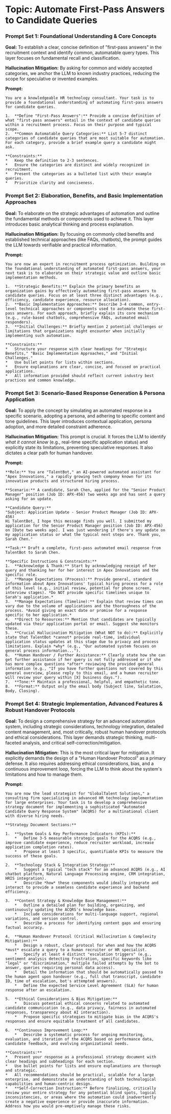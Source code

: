 # **Topic: Automate First-Pass Answers to Candidate Queries**

### **Prompt Set 1: Foundational Understanding & Core Concepts**

**Goal:** To establish a clear, concise definition of "first-pass answers" in the recruitment context and identify common, automatable query types. This layer focuses on fundamental recall and classification.

**Hallucination Mitigation:** By asking for common and widely accepted categories, we anchor the LLM to known industry practices, reducing the scope for speculative or invented examples.

**Prompt:**

```
You are a knowledgeable HR technology consultant. Your task is to provide a foundational understanding of automating first-pass answers for candidate queries.

1.  **Define "First-Pass Answers":** Provide a concise definition of what "first-pass answers" entail in the context of candidate queries within a recruitment process. Focus on their purpose and typical scope.
2.  **Common Automatable Query Categories:** List 5-7 distinct categories of candidate queries that are most suitable for automation. For each category, provide a brief example query a candidate might ask.

**Constraints:**
*   Keep the definition to 2-3 sentences.
*   Ensure the categories are distinct and widely recognized in recruitment.
*   Present the categories as a bulleted list with their example queries.
*   Prioritize clarity and conciseness.
```

### **Prompt Set 2: Elaboration, Benefits, and Basic Implementation Approaches**

**Goal:** To elaborate on the strategic advantages of automation and outline the fundamental methods or components used to achieve it. This layer introduces basic analytical thinking and process explanation.

**Hallucination Mitigation:** By focusing on commonly cited benefits and established technical approaches (like FAQs, chatbots), the prompt guides the LLM towards verifiable and practical information.

**Prompt:**

```
You are now an expert in recruitment process optimization. Building on the foundational understanding of automated first-pass answers, your next task is to elaborate on their strategic value and outline basic implementation methods.

1.  **Strategic Benefits:** Explain the primary benefits an organization gains by effectively automating first-pass answers to candidate queries. Focus on at least three distinct advantages (e.g., efficiency, candidate experience, resource allocation).
2.  **Basic Implementation Approaches:** Describe 3-4 common, entry-level technical approaches or components used to automate these first-pass answers. For each approach, briefly explain its core mechanism (e.g., rule-based chatbots, comprehensive FAQs, automated email responders).
3.  **Initial Challenges:** Briefly mention 2 potential challenges or limitations that organizations might encounter when initially implementing such automation.

**Constraints:**
*   Structure your response with clear headings for "Strategic Benefits," "Basic Implementation Approaches," and "Initial Challenges."
*   Use bullet points for lists within sections.
*   Ensure explanations are clear, concise, and focused on practical applications.
*   All information provided should reflect current industry best practices and common knowledge.
```

### **Prompt Set 3: Scenario-Based Response Generation & Persona Application**

**Goal:** To apply the concept by simulating an automated response in a specific scenario, adopting a persona, and adhering to specific content and tone guidelines. This layer introduces contextual application, persona adoption, and more detailed constraint adherence.

**Hallucination Mitigation:** This prompt is crucial. It forces the LLM to identify *what it cannot know* (e.g., real-time specific application status) and explicitly state its limitations, preventing speculative responses. It also dictates a clear path for human handover.

**Prompt:**

```
**Role:** You are "TalentBot," an AI-powered automated assistant for "Apex Innovations," a rapidly growing tech company known for its innovative products and structured hiring process.

**Scenario:** A candidate, Sarah Chen, applied for the "Senior Product Manager" position (Job ID: APX-456) two weeks ago and has sent a query asking for an update.

**Candidate Query:**
"Subject: Application Update - Senior Product Manager (Job ID: APX-456)
Hi TalentBot, I hope this message finds you well. I submitted my application for the Senior Product Manager position (Job ID: APX-456) on [Date two weeks ago]. I was just wondering if there's any update on my application status or what the typical next steps are. Thank you, Sarah Chen."

**Task:** Draft a complete, first-pass automated email response from TalentBot to Sarah Chen.

**Specific Instructions & Constraints:**
1.  **Acknowledge & Thank:** Start by acknowledging receipt of her query and thanking her for her interest in Apex Innovations and the specific role.
2.  **Manage Expectations (Process):** Provide general, standard information about Apex Innovations' typical hiring process for a role of this level (e.g., initial review, potential for phone screen, interview stages). *Do NOT provide specific timelines unique to Sarah's application.*
3.  **Manage Expectations (Timeline):** Explain that review times can vary due to the volume of applications and the thoroughness of the process. *Avoid giving an exact date or promise for a response specific to her application.*
4.  **Direct to Resources:** Mention that candidates are typically updated via their application portal or email. Suggest she monitors these.
5.  **Crucial Hallucination Mitigation (What NOT to do):** Explicitly state that TalentBot *cannot* provide real-time, individual application status updates at this stage due to privacy and process limitations. Explain *why* (e.g., "Our automated system focuses on general process information...").
6.  **Human Handover / Further Assistance:** Clearly state how she can get further assistance if her query is not fully addressed or if she has more complex questions *after* reviewing the provided general information (e.g., "If you have further questions not covered by this general overview, please reply to this email, and a human recruiter will review your query within [X] business days.").
7.  **Tone:** Maintain a professional, helpful, and empathetic tone.
8.  **Format:** Output only the email body (Subject line, Salutation, Body, Closing).
```

### **Prompt Set 4: Strategic Implementation, Advanced Features & Robust Handover Protocols**

**Goal:** To design a comprehensive strategy for an advanced automation system, including strategic considerations, technology integration, detailed content management, and, most critically, robust human handover protocols and ethical considerations. This layer demands strategic thinking, multi-faceted analysis, and critical self-correction/mitigation.

**Hallucination Mitigation:** This is the most critical layer for mitigation. It explicitly demands the design of a "Human Handover Protocol" as a primary defense. It also requires addressing ethical considerations, bias, and a continuous improvement loop, forcing the LLM to think about the system's limitations and how to manage them.

**Prompt:**

```
You are now the lead strategist for "GlobalTalent Solutions," a consulting firm specializing in advanced HR technology implementation for large enterprises. Your task is to develop a comprehensive strategy document for implementing a sophisticated "Automated Candidate Query Response System" (ACQRS) for a multinational client with diverse hiring needs.

**Strategy Document Sections:**

1.  **System Goals & Key Performance Indicators (KPIs):**
    *   Define 3-5 measurable strategic goals for the ACQRS (e.g., improve candidate experience, reduce recruiter workload, increase application completion rates).
    *   Propose at least 3 specific, quantifiable KPIs to measure the success of these goals.

2.  **Technology Stack & Integration Strategy:**
    *   Suggest a typical "tech stack" for an advanced ACQRS (e.g., AI chatbot platform, Natural Language Processing engine, CRM integration, HRIS integration).
    *   Describe *how* these components would ideally integrate and interact to provide a seamless candidate experience and backend efficiency.

3.  **Content Strategy & Knowledge Base Management:**
    *   Outline a detailed plan for building, organizing, and continuously updating the ACQRS's knowledge base.
    *   Include considerations for multi-language support, regional variations, and version control.
    *   Describe a process for identifying content gaps and ensuring factual accuracy.

4.  **Human Handover Protocol (Critical Hallucination & Complexity Mitigation):**
    *   Design a robust, clear protocol for when and how the ACQRS *must* escalate a query to a human recruiter or HR specialist.
    *   Specify at least 4 distinct "escalation triggers" (e.g., sentiment analysis detecting frustration, specific keywords like "legal" or "discrimination," multiple failed attempts by the bot to answer, queries requiring personal data access).
    *   Detail the information that should be automatically passed to the human agent upon handover (e.g., full chat transcript, candidate ID, time of escalation, bot's attempted answers).
    *   Define the expected Service Level Agreement (SLA) for human response after an escalation.

5.  **Ethical Considerations & Bias Mitigation:**
    *   Discuss potential ethical concerns related to automated candidate communication (e.g., data privacy, fairness in automated responses, transparency about AI interaction).
    *   Propose specific strategies to mitigate bias in the ACQRS's responses and ensure equitable treatment of all candidates.

6.  **Continuous Improvement Loop:**
    *   Describe a systematic process for ongoing monitoring, evaluation, and iteration of the ACQRS based on performance data, candidate feedback, and evolving organizational needs.

**Constraints:**
*   Present your response as a professional strategy document with clear headings and subheadings for each section.
*   Use bullet points for lists and ensure explanations are thorough and strategic.
*   All recommendations should be practical, scalable for a large enterprise, and demonstrate an understanding of both technological capabilities and human-centric design.
*   **Self-Correction Instruction:** Before finalizing, critically review your entire strategy for any potential blind spots, logical inconsistencies, or areas where the automation could inadvertently create a negative experience or provide inaccurate information. Address how you would pre-emptively manage these risks.
```
